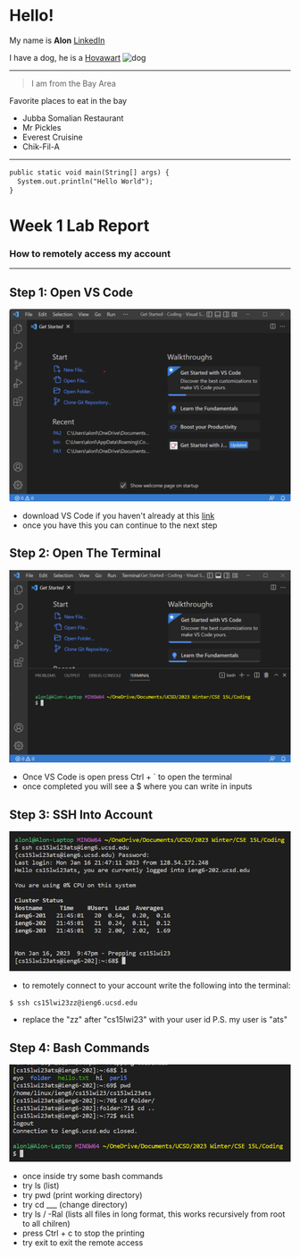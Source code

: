 


# Hello!
My name is **Alon**
[LinkedIn](https://www.linkedin.com/in/alon/)

I have a dog, he is a [Hovawart](https://www.akc.org/dog-breeds/hovawart/)
![dog](https://img.cutenesscdn.com/375/cme-data/getty%2Fb46c8e0b602f4de69847c6dc7783fd9d.jpg)

--- 

>I am from the Bay Area

Favorite places to eat in the bay
* Jubba Somalian Restaurant
* Mr Pickles
* Everest Cruisine
* Chik-Fil-A
---
```
public static void main(String[] args) {
  System.out.println("Hello World");
}
```

# Week 1 Lab Report
### How to remotely access my account
--- 
## Step 1: Open VS Code
![Image](https://github.com/alonlahav123/cse15l-lab-reports/blob/ee1865981b384fab650bdb63a15a40bd795abdd5/VSCode%20Screenshot.png)
 - download VS Code if you haven't already at this [link](https://code.visualstudio.com/)
 - once you have this you can continue to the next step 

## Step 2: Open The Terminal
![Image](https://github.com/alonlahav123/cse15l-lab-reports/blob/833cc243037a21c987cf466e582a5715c6f1fc69/Screenshot%20of%20terminal.png)
 - Once VS Code is open press Ctrl + ` to open the terminal
 - once completed you will see a $ where you can write in inputs

## Step 3: SSH Into Account
![Image](https://github.com/alonlahav123/cse15l-lab-reports/blob/833cc243037a21c987cf466e582a5715c6f1fc69/Screenshot%20of%20logging%20into%20remote%20account.png)
 - to remotely connect to your account write the following into the terminal:
```
$ ssh cs15lwi23zz@ieng6.ucsd.edu
```
 - replace the "zz" after "cs15lwi23" with your user id
P.S. my user is "ats"

## Step 4: Bash Commands
![Image](https://github.com/alonlahav123/cse15l-lab-reports/blob/833cc243037a21c987cf466e582a5715c6f1fc69/Screenshot%20of%20trying%20bash%20commands.png)
 - once inside try some bash commands
 - try ls (list)
 - try pwd (print working directory)
 - try cd ___ (change directory)
 - try ls / -Ral (lists all files in long format, this works recursively from root to all chilren)
 - press Ctrl + c to stop the printing
 - try exit to exit the remote access
